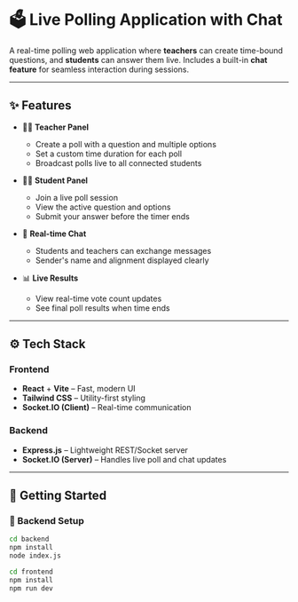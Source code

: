 # 🗳️ Live Polling Application with Chat

A real-time polling web application where **teachers** can create time-bound questions, and **students** can answer them live. Includes a built-in **chat feature** for seamless interaction during sessions.

---

## ✨ Features

- 👨‍🏫 **Teacher Panel**
  - Create a poll with a question and multiple options
  - Set a custom time duration for each poll
  - Broadcast polls live to all connected students

- 👩‍🎓 **Student Panel**
  - Join a live poll session
  - View the active question and options
  - Submit your answer before the timer ends

- 💬 **Real-time Chat**
  - Students and teachers can exchange messages
  - Sender's name and alignment displayed clearly

- 📊 **Live Results**
  - View real-time vote count updates
  - See final poll results when time ends

---

## ⚙️ Tech Stack

### Frontend
- **React** + **Vite** – Fast, modern UI
- **Tailwind CSS** – Utility-first styling
- **Socket.IO (Client)** – Real-time communication

### Backend
- **Express.js** – Lightweight REST/Socket server
- **Socket.IO (Server)** – Handles live poll and chat updates

---

## 🚀 Getting Started

### 🔧 Backend Setup

```bash
cd backend
npm install
node index.js

cd frontend
npm install
npm run dev
```
